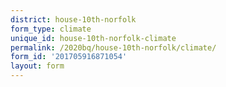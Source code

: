 ```yaml
---
district: house-10th-norfolk
form_type: climate
unique_id: house-10th-norfolk-climate
permalink: /2020bq/house-10th-norfolk/climate/
form_id: '201705916871054'
layout: form
---
```

